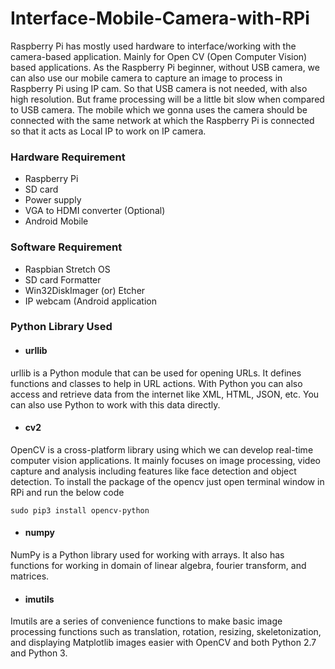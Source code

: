 # Interface-Mobile-Camera-with-RPi

Raspberry Pi has mostly used hardware to interface/working with the camera-based application. Mainly for Open CV (Open Computer Vision) based applications. As the Raspberry Pi beginner, without USB camera, we can also use our mobile camera to capture an image to process in Raspberry Pi using IP cam. So that USB camera is not needed, with also high resolution. But frame processing will be a little bit slow when compared to USB camera. The mobile which we gonna uses the camera should be connected with the same network at which the Raspberry Pi is connected so that it acts as Local IP to work on IP camera.

### Hardware Requirement
- Raspberry Pi
- SD card
- Power supply
- VGA to HDMI converter (Optional)
- Android Mobile

### Software Requirement
- Raspbian Stretch OS      
- SD card Formatter
- Win32DiskImager (or) Etcher
- IP webcam (Android application

### Python Library Used
- #### urllib
urllib is a Python module that can be used for opening URLs. It defines functions and classes to help in URL actions. With Python you can also access and retrieve data from the internet like XML, HTML, JSON, etc. You can also use Python to work with this data directly.
- #### cv2
OpenCV is a cross-platform library using which we can develop real-time computer vision applications. It mainly focuses on image processing, video capture and analysis including features like face detection and object detection.
To install the package of the opencv just open terminal window in RPi and run the below code
```
sudo pip3 install opencv-python
```
- #### numpy
NumPy is a Python library used for working with arrays. It also has functions for working in domain of linear algebra, fourier transform, and matrices.
- #### imutils
Imutils are a series of convenience functions to make basic image processing functions such as translation, rotation, resizing, skeletonization, and displaying Matplotlib images easier with OpenCV and both Python 2.7 and Python 3.
